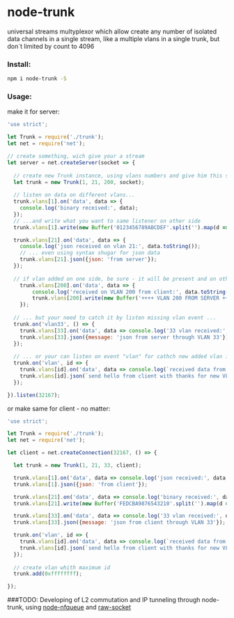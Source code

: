 # node-trunk
universal streams multyplexor which allow create any number of isolated data channels in a single stream, like a multiple vlans in a single trunk, but don`t limited by count to 4096

### Install:
```bash
npm i node-trunk -S
```

### Usage:

make it for server:
```js
'use strict';

let Trunk = require('./trunk');
let net = require('net');

// create something, wich give your a stream
let server = net.createServer(socket => {
  
  // create new Trunk instance, using vlans numbers and give him this stream
  let trunk = new Trunk(1, 21, 200, socket);
	
  // listen on data on different vlans...
  trunk.vlans[1].on('data', data => {
    console.log('binary received:', data);
  });
  // ...and write what you want to same listener on other side
  trunk.vlans[1].write(new Buffer('0123456789ABCDEF'.split('').map(d => parseInt(d, 16))))

  trunk.vlans[21].on('data', data => {
    console.log('json received on vlan 21:', data.toString());
    // ... even using syntax shugar for json data
    trunk.vlans[21].json({json: 'from server'});	
  });
  
  // if vlan added on one side, be sure - it will be present and on other side to ...
	trunk.vlans[200].on('data', data => {
		console.log('received on VLAN 200 from client:', data.toString());
		trunk.vlans[200].write(new Buffer('++++ VLAN 200 FROM SERVER ++++'));
	});
  
  // ... but your need to catch it by listen missing vlan event ...
  trunk.on('vlan33', () => {
    trunk.vlans[33].on('data', data => console.log('33 vlan received:', data.toString()));
    trunk.vlans[33].json({message: 'json from server through VLAN 33'});
  });
  
  // ... or your can listen on event "vlan" for cathch new added vlan id
  trunk.on('vlan', id => {
    trunk.vlans[id].on('data', data => console.log(`received data from VLAN ${id}:`, data.toString()));
    trunk.vlans[id].json(`send hello from client with thanks for new VLAN ${id}`);
  });

}).listen(32167);
```
or make same for client - no matter:
```js
'use strict';

let Trunk = require('./trunk');
let net = require('net');

let client = net.createConnection(32167, () => {

  let trunk = new Trunk(1, 21, 33, client);

  trunk.vlans[1].on('data', data => console.log('json received:', data.toString()));
  trunk.vlans[1].json({json: 'from client'});

  trunk.vlans[21].on('data', data => console.log('binary received:', data));
  trunk.vlans[21].write(new Buffer('FEDCBA9876543210'.split('').map(d => parseInt(d, 16))))

  trunk.vlans[33].on('data', data => console.log('33 vlan received:', data.toString()));
  trunk.vlans[33].json({message: 'json from client through VLAN 33'});

  trunk.on('vlan', id => {
    trunk.vlans[id].on('data', data => console.log(`received data from VLAN ${id}:`, data.toString()));
    trunk.vlans[id].json(`send hello from client with thanks for new VLAN ${id}`);
  });
  
  // create vlan whith maximum id
  trunk.add(0xffffffff);

});


```
###TODO:
Developing of L2 commutation and IP tunneling through node-trunk, using [node-nfqueue](https://github.com/atoy40/node-nfqueue  "netfilter queue binding for node.js") and [raw-socket](https://www.npmjs.com/package/raw-socket  "This module implements raw sockets for Node.js.")
